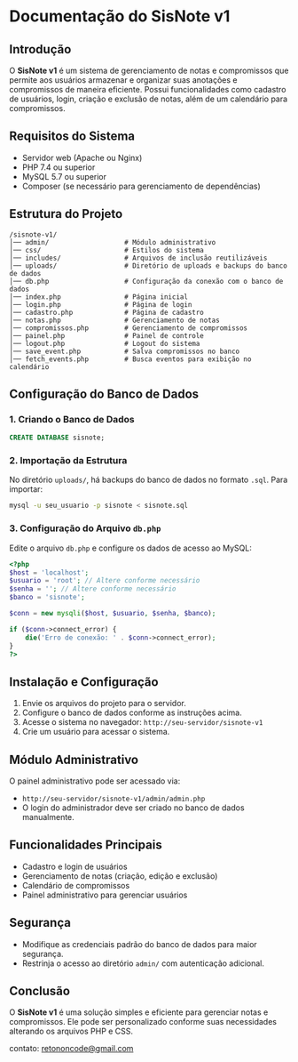 # Documentação do SisNote v1

## Introdução
O **SisNote v1** é um sistema de gerenciamento de notas e compromissos que permite aos usuários armazenar e organizar suas anotações e compromissos de maneira eficiente. Possui funcionalidades como cadastro de usuários, login, criação e exclusão de notas, além de um calendário para compromissos.

## Requisitos do Sistema
- Servidor web (Apache ou Nginx)
- PHP 7.4 ou superior
- MySQL 5.7 ou superior
- Composer (se necessário para gerenciamento de dependências)

## Estrutura do Projeto
```
/sisnote-v1/
│── admin/                   # Módulo administrativo
│── css/                     # Estilos do sistema
│── includes/                # Arquivos de inclusão reutilizáveis
│── uploads/                 # Diretório de uploads e backups do banco de dados
│── db.php                   # Configuração da conexão com o banco de dados
│── index.php                # Página inicial
│── login.php                # Página de login
│── cadastro.php             # Página de cadastro
│── notas.php                # Gerenciamento de notas
│── compromissos.php         # Gerenciamento de compromissos
│── painel.php               # Painel de controle
│── logout.php               # Logout do sistema
│── save_event.php           # Salva compromissos no banco
│── fetch_events.php         # Busca eventos para exibição no calendário
```

## Configuração do Banco de Dados
### 1. Criando o Banco de Dados
```sql
CREATE DATABASE sisnote;
```

### 2. Importação da Estrutura
No diretório `uploads/`, há backups do banco de dados no formato `.sql`. Para importar:
```sh
mysql -u seu_usuario -p sisnote < sisnote.sql
```

### 3. Configuração do Arquivo `db.php`
Edite o arquivo `db.php` e configure os dados de acesso ao MySQL:
```php
<?php
$host = 'localhost';
$usuario = 'root'; // Altere conforme necessário
$senha = ''; // Altere conforme necessário
$banco = 'sisnote';

$conn = new mysqli($host, $usuario, $senha, $banco);

if ($conn->connect_error) {
    die('Erro de conexão: ' . $conn->connect_error);
}
?>
```

## Instalação e Configuração
1. Envie os arquivos do projeto para o servidor.
2. Configure o banco de dados conforme as instruções acima.
3. Acesse o sistema no navegador: `http://seu-servidor/sisnote-v1`
4. Crie um usuário para acessar o sistema.

## Módulo Administrativo
O painel administrativo pode ser acessado via:
- `http://seu-servidor/sisnote-v1/admin/admin.php`
- O login do administrador deve ser criado no banco de dados manualmente.

## Funcionalidades Principais
- Cadastro e login de usuários
- Gerenciamento de notas (criação, edição e exclusão)
- Calendário de compromissos
- Painel administrativo para gerenciar usuários

## Segurança
- Modifique as credenciais padrão do banco de dados para maior segurança.
- Restrinja o acesso ao diretório `admin/` com autenticação adicional.

## Conclusão
O **SisNote v1** é uma solução simples e eficiente para gerenciar notas e compromissos. Ele pode ser personalizado conforme suas necessidades alterando os arquivos PHP e CSS.

contato: retononcode@gmail.com
